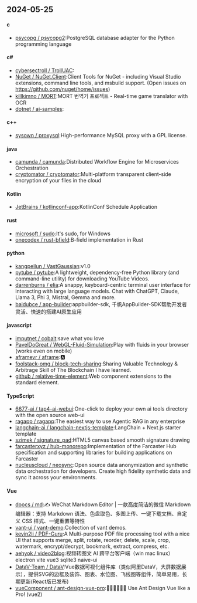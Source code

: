 ## 2024-05-25
#### c
* [psycopg / psycopg2](https://github.com/psycopg/psycopg2):PostgreSQL database adapter for the Python programming language
#### c#
* [cybersectroll / TrollUAC](https://github.com/cybersectroll/TrollUAC):
* [NuGet / NuGet.Client](https://github.com/NuGet/NuGet.Client):Client Tools for NuGet - including Visual Studio extensions, command line tools, and msbuild support. (Open issues on https://github.com/nuget/home/issues)
* [killkimno / MORT](https://github.com/killkimno/MORT):MORT 번역기 프로젝트 - Real-time game translator with OCR
* [dotnet / ai-samples](https://github.com/dotnet/ai-samples):
#### c++
* [sysown / proxysql](https://github.com/sysown/proxysql):High-performance MySQL proxy with a GPL license.
#### java
* [camunda / camunda](https://github.com/camunda/camunda):Distributed Workflow Engine for Microservices Orchestration
* [cryptomator / cryptomator](https://github.com/cryptomator/cryptomator):Multi-platform transparent client-side encryption of your files in the cloud
#### Kotlin
* [JetBrains / kotlinconf-app](https://github.com/JetBrains/kotlinconf-app):KotlinConf Schedule Application
#### rust
* [microsoft / sudo](https://github.com/microsoft/sudo):It's sudo, for Windows
* [onecodex / rust-bfield](https://github.com/onecodex/rust-bfield):B-field implementation in Rust
#### python
* [kangpeilun / VastGaussian](https://github.com/kangpeilun/VastGaussian):v1.0
* [pytube / pytube](https://github.com/pytube/pytube):A lightweight, dependency-free Python library (and command-line utility) for downloading YouTube Videos.
* [darrenburns / elia](https://github.com/darrenburns/elia):A snappy, keyboard-centric terminal user interface for interacting with large language models. Chat with ChatGPT, Claude, Llama 3, Phi 3, Mistral, Gemma and more.
* [baidubce / app-builder](https://github.com/baidubce/app-builder):appbuilder-sdk, 千帆AppBuilder-SDK帮助开发者灵活、快速的搭建AI原生应用
#### javascript
* [imputnet / cobalt](https://github.com/imputnet/cobalt):save what you love
* [PavelDoGreat / WebGL-Fluid-Simulation](https://github.com/PavelDoGreat/WebGL-Fluid-Simulation):Play with fluids in your browser (works even on mobile)
* [aframevr / aframe](https://github.com/aframevr/aframe):🅰️
* [foolstack-omg / block-tech-sharing](https://github.com/foolstack-omg/block-tech-sharing):Sharing Valuable Technology & Arbitrage Skill of The Blockchain I have learned.
* [github / relative-time-element](https://github.com/github/relative-time-element):Web component extensions to the standard <time> element.
#### TypeScript
* [6677-ai / tap4-ai-webui](https://github.com/6677-ai/tap4-ai-webui):One-click to deploy your own ai tools directory with the open source web-ui
* [ragapp / ragapp](https://github.com/ragapp/ragapp):The easiest way to use Agentic RAG in any enterprise
* [langchain-ai / langchain-nextjs-template](https://github.com/langchain-ai/langchain-nextjs-template):LangChain + Next.js starter template
* [szimek / signature_pad](https://github.com/szimek/signature_pad):HTML5 canvas based smooth signature drawing
* [farcasterxyz / hub-monorepo](https://github.com/farcasterxyz/hub-monorepo):Implementation of the Farcaster Hub specification and supporting libraries for building applications on Farcaster
* [nucleuscloud / neosync](https://github.com/nucleuscloud/neosync):Open source data anonymization and synthetic data orchestration for developers. Create high fidelity synthetic data and sync it across your environments.
#### Vue
* [doocs / md](https://github.com/doocs/md):✍ WeChat Markdown Editor | 一款高度简洁的微信 Markdown 编辑器：支持 Markdown 语法、色盘取色、多图上传、一键下载文档、自定义 CSS 样式、一键重置等特性
* [vant-ui / vant-demo](https://github.com/vant-ui/vant-demo):Collection of vant demos.
* [kevin2li / PDF-Guru](https://github.com/kevin2li/PDF-Guru):A Multi-purpose PDF file processing tool with a nice UI that supports merge, split, rotate, reorder, delete, scale, crop, watermark, encrypt/decrypt, bookmark, extract, compress, etc.
* [aehyok / video2blog](https://github.com/aehyok/video2blog):视频转图文 AI 跨平台客户端（win mac linux） electron vite vue3 sqlite3 naive-ui
* [DataV-Team / DataV](https://github.com/DataV-Team/DataV):Vue数据可视化组件库（类似阿里DataV，大屏数据展示），提供SVG的边框及装饰、图表、水位图、飞线图等组件，简单易用，长期更新(React版已发布)
* [vueComponent / ant-design-vue-pro](https://github.com/vueComponent/ant-design-vue-pro):👨🏻‍💻👩🏻‍💻 Use Ant Design Vue like a Pro! (vue2)
